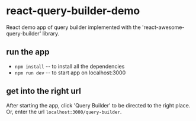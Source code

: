 # react-query-builder-demo
React demo app of query builder implemented with the 'react-awesome-query-builder' library.

## run the app
- `npm install` -- to install all the dependencies
- `npm run dev` -- to start app on localhost:3000

## get into the right url
After starting the app, click 'Query Builder' to be directed to the right place. Or, enter the url `localhost:3000/query-builder`.
